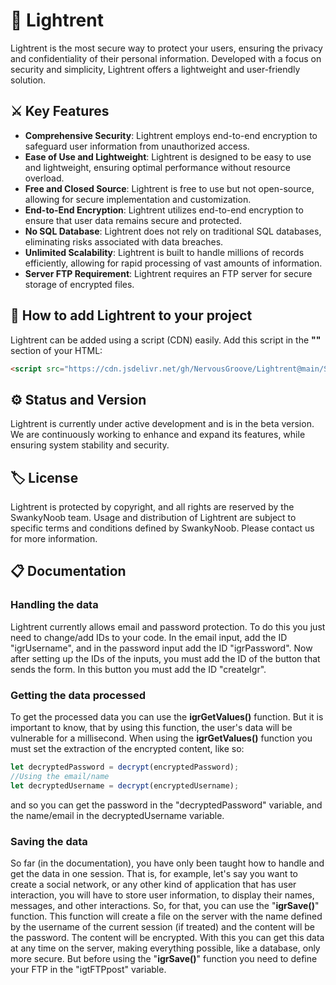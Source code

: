 # 🌌 Lightrent

Lightrent is the most secure way to protect your users, ensuring the privacy and confidentiality of their personal information. Developed with a focus on security and simplicity, Lightrent offers a lightweight and user-friendly solution.

## ⚔️ Key Features

- **Comprehensive Security**: Lightrent employs end-to-end encryption to safeguard user information from unauthorized access.
- **Ease of Use and Lightweight**: Lightrent is designed to be easy to use and lightweight, ensuring optimal performance without resource overload.
- **Free and Closed Source**: Lightrent is free to use but not open-source, allowing for secure implementation and customization.
- **End-to-End Encryption**: Lightrent utilizes end-to-end encryption to ensure that user data remains secure and protected.
- **No SQL Database**: Lightrent does not rely on traditional SQL databases, eliminating risks associated with data breaches.
- **Unlimited Scalability**: Lightrent is built to handle millions of records efficiently, allowing for rapid processing of vast amounts of information.
- **Server FTP Requirement**: Lightrent requires an FTP server for secure storage of encrypted files.

## 🔌 How to add Lightrent to your project
Lightrent can be added using a script (CDN) easily. Add this script in the **"<head>"** section of your HTML:
```html
<script src="https://cdn.jsdelivr.net/gh/NervousGroove/Lightrent@main/Source/Lightrent.js"></script>
```

## ⚙️ Status and Version

Lightrent is currently under active development and is in the beta version. We are continuously working to enhance and expand its features, while ensuring system stability and security.

## 🏷 License

Lightrent is protected by copyright, and all rights are reserved by the SwankyNoob team. Usage and distribution of Lightrent are subject to specific terms and conditions defined by SwankyNoob. Please contact us for more information.

## 📋 Documentation

### Handling the data
Lightrent currently allows email and password protection. To do this you just need to change/add IDs to your code. In the email input, add the ID "igrUsername", and in the password input add the ID "igrPassword". Now after setting up the IDs of the inputs, you must add the ID of the button that sends the form. In this button you must add the ID "createIgr".
  
### Getting the data processed
To get the processed data you can use the **igrGetValues()** function. But it is important to know, that by using this function, the user's data will be vulnerable for a millisecond. When using the **igrGetValues()** function you must set the extraction of the encrypted content, like so:
```javascript
let decryptedPassword = decrypt(encryptedPassword);
//Using the email/name
let decryptedUsername = decrypt(encryptedUsername);
```
and so you can get the password in the "decryptedPassword" variable, and the name/email in the decryptedUsername variable.
  
### Saving the data
So far (in the documentation), you have only been taught how to handle and get the data in one session. That is, for example, let's say you want to create a social network, or any other kind of application that has user interaction, you will have to store user information, to display their names, messages, and other interactions. So, for that, you can use the "**igrSave()**" function. This function will create a file on the server with the name defined by the username of the current session (if treated) and the content will be the password. The content will be encrypted. With this you can get this data at any time on the server, making everything possible, like a database, only more secure. But before using the "**igrSave()**" function you need to define your FTP in the "igtFTPpost" variable.

